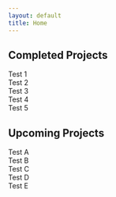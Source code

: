 ```yaml
---
layout: default
title: Home
---
```


<section id="completed-projects">
    <h2>Completed Projects</h2>
    <div class="slider" id="completed-slider">
        <div class="card">Test 1</div>
        <div class="card">Test 2</div>
        <div class="card">Test 3</div>
        <div class="card">Test 4</div>
        <div class="card">Test 5</div>
    </div>
</section>

<section id="upcoming-projects">
    <h2>Upcoming Projects</h2>
    <div class="slider" id="upcoming-slider">
        <div class="card">Test A</div>
        <div class="card">Test B</div>
        <div class="card">Test C</div>
        <div class="card">Test D</div>
        <div class="card">Test E</div>
    </div>
</section>
